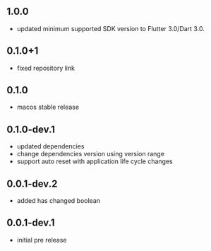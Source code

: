 ## 1.0.0

* updated minimum supported SDK version to Flutter 3.0/Dart 3.0.

## 0.1.0+1

* fixed repository link

## 0.1.0

* macos stable release

## 0.1.0-dev.1

* updated dependencies
* change dependencies version using version range
* support auto reset with application life cycle changes

## 0.0.1-dev.2

* added has changed boolean

## 0.0.1-dev.1

* initial pre release
